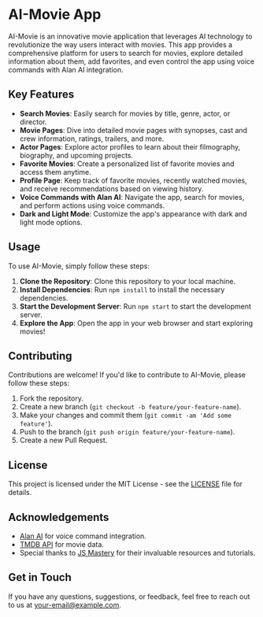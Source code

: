 # AI-Movie App

AI-Movie is an innovative movie application that leverages AI technology to revolutionize the way users interact with movies. This app provides a comprehensive platform for users to search for movies, explore detailed information about them, add favorites, and even control the app using voice commands with Alan AI integration.

## Key Features

- **Search Movies**: Easily search for movies by title, genre, actor, or director.
- **Movie Pages**: Dive into detailed movie pages with synopses, cast and crew information, ratings, trailers, and more.
- **Actor Pages**: Explore actor profiles to learn about their filmography, biography, and upcoming projects.
- **Favorite Movies**: Create a personalized list of favorite movies and access them anytime.
- **Profile Page**: Keep track of favorite movies, recently watched movies, and receive recommendations based on viewing history.
- **Voice Commands with Alan AI**: Navigate the app, search for movies, and perform actions using voice commands.
- **Dark and Light Mode**: Customize the app's appearance with dark and light mode options.

## Usage

To use AI-Movie, simply follow these steps:

1. **Clone the Repository**: Clone this repository to your local machine.
2. **Install Dependencies**: Run `npm install` to install the necessary dependencies.
3. **Start the Development Server**: Run `npm start` to start the development server.
4. **Explore the App**: Open the app in your web browser and start exploring movies!

## Contributing

Contributions are welcome! If you'd like to contribute to AI-Movie, please follow these steps:

1. Fork the repository.
2. Create a new branch (`git checkout -b feature/your-feature-name`).
3. Make your changes and commit them (`git commit -am 'Add some feature'`).
4. Push to the branch (`git push origin feature/your-feature-name`).
5. Create a new Pull Request.

## License

This project is licensed under the MIT License - see the [LICENSE](LICENSE) file for details.

## Acknowledgements

- [Alan AI](https://alan.app/) for voice command integration.
- [TMDB API](https://www.themoviedb.org/documentation/api) for movie data.
- Special thanks to [JS Mastery](https://jsmastery.com/) for their invaluable resources and tutorials.

## Get in Touch

If you have any questions, suggestions, or feedback, feel free to reach out to us at [your-email@example.com](mailto:your-email@example.com).
